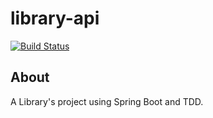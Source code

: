 # library-api

[![Build Status](https://travis-ci.com/PedroDiSanti/library-api.svg?branch=main)](https://travis-ci.com/PedroDiSanti/library-api)

## About
A Library's project using Spring Boot and TDD.

